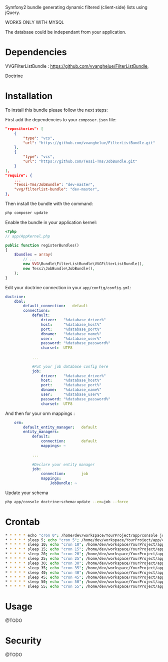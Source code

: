 Symfony2 bundle generating dynamic filtered (client-side) lists using jQuery.


WORKS ONLY WITH MYSQL

The database could be independant from your application.


Dependencies
============

VVGFilterListBundle : https://github.com/vvanghelue/FilterListBundle,

Doctrine

Installation
===========

To install this bundle please follow the next steps:

First add the dependencies to your `composer.json` file:

```json
"repositories": [
    {
        "type": "vcs",
        "url": "https://github.com/vvanghelue/FilterListBundle.git"
    },
    {
        "type": "vcs",
        "url": "https://github.com/Tessi-Tms/JobBundle.git"
    }
],
"require": {
    ...
    "Tessi-Tms/JobBundle": "dev-master",
    "vvg/filterlist-bundle": "dev-master",
},
```

Then install the bundle with the command:

```sh
php composer update
```

Enable the bundle in your application kernel:

```php
<?php
// app/AppKernel.php

public function registerBundles()
{
    $bundles = array(
        // ...
        new VVG\Bundle\FilterListBundle\VVGFilterListBundle(),
        new Tessi\JobBundle\JobBundle(),
    );
}
```

Edit your doctrine connection in your `app/config/config.yml`:

```yaml
doctrine:
    dbal:
        default_connection:   default
        connections:
            default:
                driver:   "%database_driver%"
                host:     "%database_host%"
                port:     "%database_port%"
                dbname:   "%database_name%"
                user:     "%database_user%"
                password: "%database_password%"
                charset:  UTF8
            
            ...
            
            #Put your job database config here
            job:
                driver:   "%database_driver%"
                host:     "%database_host%"
                port:     "%database_port%"
                dbname:   "%database_name%"
                user:     "%database_user%"
                password: "%database_password%"
                charset:  UTF8
```

And then for your orm mappings :

```yaml
    orm:
        default_entity_manager:   default
        entity_managers:
            default:
                connection:       default
                mappings: ~
                
            ...
            
            #Declare your entity manager
            job:
                connection:       job
                mappings:
                    JobBundle: ~
```

Update your schema
```sh
php app/console doctrine:schema:update --em=job --force
```

Crontab
=======
```sh
* * * * * echo "cron 0"; /home/dev/workspace/YourProject/app/console job:run >> /var/log/cron_your_project.log
* * * * * sleep 5; echo "cron 5"; /home/dev/workspace/YourProject/app/console job:run >> /var/log/cron_your_project.log
* * * * * sleep 10; echo "cron 10"; /home/dev/workspace/YourProject/app/console job:run >> /var/log/cron_your_project.log
* * * * * sleep 15; echo "cron 15"; /home/dev/workspace/YourProject/app/console job:run >> /var/log/cron_your_project.log
* * * * * sleep 20; echo "cron 20"; /home/dev/workspace/YourProject/app/console job:run >> /var/log/cron_your_project.log
* * * * * sleep 25; echo "cron 25"; /home/dev/workspace/YourProject/app/console job:run >> /var/log/cron_your_project.log
* * * * * sleep 30; echo "cron 30"; /home/dev/workspace/YourProject/app/console job:run >> /var/log/cron_your_project.log
* * * * * sleep 35; echo "cron 35"; /home/dev/workspace/YourProject/app/console job:run >> /var/log/cron_your_project.log
* * * * * sleep 40; echo "cron 40"; /home/dev/workspace/YourProject/app/console job:run >> /var/log/cron_your_project.log
* * * * * sleep 45; echo "cron 45"; /home/dev/workspace/YourProject/app/console job:run >> /var/log/cron_your_project.log
* * * * * sleep 50; echo "cron 50"; /home/dev/workspace/YourProject/app/console job:run >> /var/log/cron_your_project.log
* * * * * sleep 55; echo "cron 55"; /home/dev/workspace/YourProject/app/console job:run >> /var/log/cron_your_project.log
```

Usage
=====
@TODO

Security
========
@TODO
